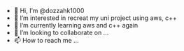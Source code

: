 - 👋 Hi, I’m @dozzahk1000
- 👀 I’m interested in recreat my uni project using aws, c++
- 🌱 I’m currently learning aws and c++ again
- 💞️ I’m looking to collaborate on ...
- 📫 How to reach me ...

<!---
dozzahk1000/dozzahk1000 is a ✨ special ✨ repository because its `README.md` (this file) appears on your GitHub profile.
You can click the Preview link to take a look at your changes.
--->
